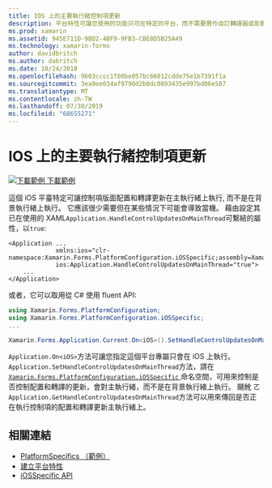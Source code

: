 ```yaml
---
title: IOS 上的主要執行緒控制項更新
description: 平台特性可讓您使用的功能只可在特定的平台，而不需要實作自訂轉譯器或影響。 本文說明如何使用 iOS 平臺特定的, 讓控制項版面配置和轉譯更新在主執行緒上執行。
ms.prod: xamarin
ms.assetid: 945E711D-9BD2-4BF9-9FB3-CBE0D5B25A49
ms.technology: xamarin-forms
author: davidbritch
ms.author: dabritch
ms.date: 10/24/2018
ms.openlocfilehash: 9603cccc1f08be057bc66012cdde75e1b7391f1a
ms.sourcegitcommit: 3ea9ee034af9790d2b0dc0893435e997bd06e587
ms.translationtype: MT
ms.contentlocale: zh-TW
ms.lasthandoff: 07/30/2019
ms.locfileid: "68655271"
---
```

# <a name="main-thread-control-updates-on-ios"></a>IOS 上的主要執行緒控制項更新

[![下載範例](~/media/shared/download.png) 下載範例](https://docs.microsoft.com/samples/xamarin/xamarin-forms-samples/userinterface-platformspecifics)

這個 iOS 平臺特定可讓控制項版面配置和轉譯更新在主執行緒上執行, 而不是在背景執行緒上執行。 它應該很少需要但在某些情況下可能會導致當機。 藉由設定其已在使用的 XAML`Application.HandleControlUpdatesOnMainThread`可繫結的屬性，以`true`:

```xaml
<Application ...
             xmlns:ios="clr-namespace:Xamarin.Forms.PlatformConfiguration.iOSSpecific;assembly=Xamarin.Forms.Core"
             ios:Application.HandleControlUpdatesOnMainThread="true">
    ...
</Application>
```

或者，它可以取用從 C# 使用 fluent API:

```csharp
using Xamarin.Forms.PlatformConfiguration;
using Xamarin.Forms.PlatformConfiguration.iOSSpecific;
...

Xamarin.Forms.Application.Current.On<iOS>().SetHandleControlUpdatesOnMainThread(true);
```

`Application.On<iOS>`方法可讓您指定這個平台專屬只會在 iOS 上執行。 `Application.SetHandleControlUpdatesOnMainThread`方法，請在[ `Xamarin.Forms.PlatformConfiguration.iOSSpecific` ](xref:Xamarin.Forms.PlatformConfiguration.iOSSpecific)命名空間，可用來控制是否控制配置和轉譯的更新，會對主執行緒，而不是在背景執行緒上執行。 颾魤 ㄛ`Application.GetHandleControlUpdatesOnMainThread`方法可以用來傳回是否正在執行控制項的配置和轉譯更新主執行緒上。

## <a name="related-links"></a>相關連結

- [PlatformSpecifics （範例）](https://docs.microsoft.com/samples/xamarin/xamarin-forms-samples/userinterface-platformspecifics)
- [建立平台特性](~/xamarin-forms/platform/platform-specifics/index.md#creating-platform-specifics)
- [iOSSpecific API](xref:Xamarin.Forms.PlatformConfiguration.iOSSpecific)

